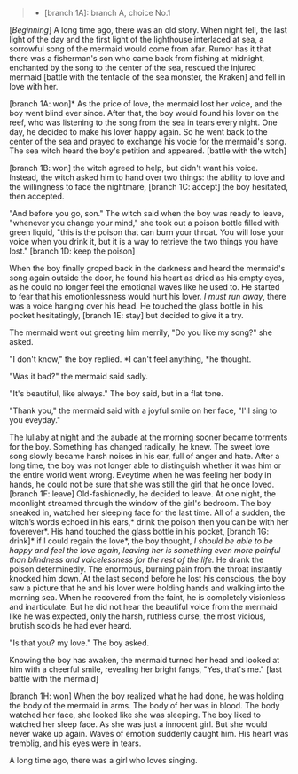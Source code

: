 >* [branch 1A]: branch A, choice No.1

[*Beginning*] A long time ago, there was an old story. When night fell, the last light of the day and the first light of the lighthouse interlaced at sea, a sorrowful song of the mermaid would come from afar. Rumor has it that there was a fisherman's son who came back from fishing at midnight, enchanted by the song to the center of the sea, rescued the injured mermaid [battle with the tentacle of the sea monster, the Kraken] and fell in love with her.

[branch 1A: won]* As the price of love, the mermaid lost her voice, and the boy went blind ever since. After that, the boy would found his lover on the reef, who was listening to the song from the sea in tears every night. One day, he decided to make his lover happy again. So he went back to the center of the sea and prayed to exchange his vocie for the mermaid's song. The sea witch heard the boy's petition and appeared. [battle with the witch]

[branch 1B: won] the witch agreed to help, but didn't want his voice. Instead, the witch asked him to hand over two things: the ability to love and the willingness to face the nightmare, [branch 1C: accept] the boy hesitated, then accepted.

"And before you go, son." The witch said when the boy was ready to leave, "whenever you change your mind," she took out a poison bottle filled with green liquid, "this is the poison that can burn your throat. You will lose your voice when you drink it, but it is a way to retrieve the two things you have lost." [branch 1D: keep the poison]

When the boy finally groped back in the darkness and heard the mermaid's song again outside the door, he found his heart as dried as his empty eyes, as he could no longer feel the emotional waves like he used to. He started to fear that his emotionlessness would hurt his lover. *I must run away*, there was a voice hanging over his head. He touched the glass bottle in his pocket hesitatingly, [branch 1E: stay] but decided to give it a try.

The mermaid went out greeting him merrily, "Do you like my song?" she asked. 

"I don't know," the boy replied. *I can't feel anything, *he thought. 

"Was it bad?" the mermaid said sadly.

"It's beautiful, like always." The boy said, but in a flat tone. 

"Thank you," the mermaid said with a joyful smile on her face, "I'll sing to you eveyday."

The lullaby at night and the aubade at the morning sooner became torments for the boy. Something has changed radically, he knew. The sweet love song slowly became harsh noises in his ear, full of anger and hate. After a long time, the boy was not longer able to distinguish whether it was him or the entire world went wrong. Eveytime when he was feeling her body in hands, he could not be sure that she was still the girl that he once loved. [branch 1F: leave] Old-fashionedly, he decided to leave. At one night, the moonlight streamed through the window of the girl's bedroom. The boy sneaked in, watched her sleeping face for the last time. All of a sudden, the witch’s words echoed in his ears,* drink the poison then you can be with her foverever*. His hand touched the glass bottle in his pocket, [branch 1G: drink]* if I could regain the love*, the boy thought, *I should be able to be happy and feel the love again, leaving her is something even more painful than blindness and voicelessness for the rest of the life.* He drank the poison determinedly. The enormous, burning pain from the throat instantly knocked him down. At the last second before he lost his conscious, the boy saw a picture that he and his lover were holding hands and walking into the morning sea. When he recovered from the faint, he is completely visionless and inarticulate. But he did not hear the beautiful voice from the mermaid like he was expected, only the harsh, ruthless curse, the most vicious, brutish scolds he had ever heard.

"Is that you? my love." The boy asked.

Knowing the boy has awaken, the mermaid turned her head and looked at him with a cheerful smile, revealing her bright fangs, "Yes, that's me." [last battle with the mermaid]

[branch 1H: won]
When the boy realized what he had done, he was holding the body of the mermaid in arms. The body of her was in blood. The body watched her face, she looked like she was sleeping. The boy liked to watched her sleep face. As she was just a innocent girl. But she would never wake up again. Waves of emotion suddenly caught him. His heart was tremblig, and his eyes were in tears.

A long time ago, there was a girl who loves singing. 





